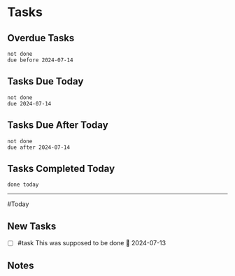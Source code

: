 # Tasks
## Overdue Tasks
``` tasks
not done
due before 2024-07-14
```
## Tasks Due Today
```tasks
not done
due 2024-07-14
```
## Tasks Due After Today
```tasks
not done
due after 2024-07-14
```
## Tasks Completed Today
```tasks
done today
```
---
#Today

## New Tasks
- [ ] #task This was supposed to be done 📅 2024-07-13

## Notes